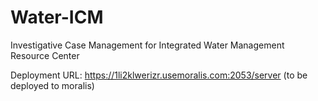 # Water-ICM
Investigative Case Management for Integrated Water Management Resource Center

Deployment URL: https://1li2klwerizr.usemoralis.com:2053/server (to be deployed to moralis)
